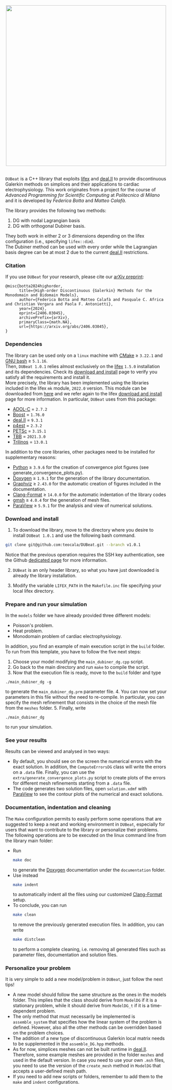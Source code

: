 <div align="center">
<img src="https://matteocalafa.com/images/DUBeat-logo.svg" width="500">
</div><br>

`DUBeat` is a C++ library that exploits [lifex][] and [deal.II][] to provide discontinuous Galerkin methods on simplices and their applications to cardiac electrophysiology.
This work originates from a project for the course of *Advanced Programming for Scientific Computing* at *Politecnico di Milano* and it is developed by *Federica Botta* and *Matteo Calafà*.

The library provides the following two methods:
1. DG with nodal Lagrangian basis
2. DG with orthogonal Dubiner basis.

They both work in either 2 or 3 dimensions depending on the lifex configuration (i.e., specifying `lifex::dim`).  
The Dubiner method can be used with every order while the Lagrangian basis degree can be at most 2 due to the current [deal.II][] restrictions.

### Citation
If you use `DUBeat` for your research, please cite our [arXiv preprint][]:
```
@misc{botta2024highorder,
      title={High-order Discontinuous {Galerkin} Methods for the Monodomain and Bidomain Models}, 
      author={Federica Botta and Matteo Calafà and Pasquale C. Africa and Christian Vergara and Paola F. Antonietti},
      year={2024},
      eprint={2406.03045},
      archivePrefix={arXiv},
      primaryClass={math.NA},
      url={https://arxiv.org/abs/2406.03045}, 
}
```

### Dependencies
The library can be used only on a `linux` machine with [CMake][] ≥ `3.22.1` and [GNU bash][] ≥ `5.1.16`.  
Then, `DUBeat 1.0.1` relies almost exclusively on the [lifex][] `1.5.0` installation and its dependencies. Check its [download and install][] page to verify you satisfy all the requirements and install it.  
More precisely, the library has been implemented using the libraries included in the lifex `mk` module, `2022.0` version. This module can be downloaded from [here][] and we refer again to the lifex [download and install][] page for more information. In particular, `DUBeat` uses from this package:
- [ADOL-C][] = `2.7.2`
- [Boost][] = `1.76.0`
- [deal.II][] = `9.3.1`
- [p4est][] = `2.3.2`
- [PETSc][] = `3.15.1`
- [TBB][] = `2021.3.0`
- [Trilinos][] = `13.0.1`

In addition to the core libraries, other packages need to be installed for supplementary reasons:
- [Python][] ≥ `3.9.6` for the creation of convergence plot figures (see generate_convergence_plots.py).
- [Doxygen][] ≥ `1.9.1` for the generation of the library documentation.
- [Graphviz][] ≥ `2.43.0` for the automatic creation of figures included in the documentation.
- [Clang-Format][] ≥ `14.0.0` for the automatic indentation of the library codes
- [gmsh][] ≥ `4.0.4` for the generation of mesh files.
- [ParaView][] ≥ `5.9.1` for the analysis and view of numerical solutions.



### Download and install
1. To download the library, move to the directory where you desire to install `DUBeat 1.0.1` and use the following bash command.
  ```bash
  git clone git@github.com:teocala/DUBeat.git --branch v1.0.1
  ```
  Notice that the previous operation requires the SSH key authentication, see the Github [dedicated page][] for more information.

2. `DUBeat` is an only header library, so what you have just downloaded is already the library installation.

3. Modify the variable `LIFEX_PATH` in the `Makefile.inc` file specifying your local lifex directory.



### Prepare and run your simulation
In the `models` folder we have already provided three different models:
  - Poisson's problem.
  - Heat problem.
  - Monodomain problem of cardiac electrophysiology.

In addition, you find an example of main execution script in the `build` folder.  
To run from this template, you have to follow the five next steps:

1. Choose your model modifying the `main_dubiner_dg.cpp` script.
2. Go back to the main directory and run `make` to compile the script.
3. Now that the execution file is ready, move to the `build` folder and type
  ~~~~
  ./main_dubiner_dg -g
  ~~~~
  to generate the `main_dubiner_dg.prm` parameter file.
4. You can now set your parameters in this file without the need to re-compile. In particular, you can specify the mesh refinement that consists in the choice of the mesh file from the `meshes` folder.
5. Finally, write
  ~~~~
  ./main_dubiner_dg
  ~~~~
  to run your simulation.

### See your results
Results can be viewed and analysed in two ways:
- By default, you should see on the screen the numerical errors with the exact solution. In addition, the `ComputeErrorsDG` class will write the errors on a `.data` file. Finally, you can use the `extra/generate_convergence_plots.py` script to create plots of the errors for different mesh refinements starting from a `.data` file.
- The code generates two solution files, open `solution.xdmf` with [ParaView][] to see the contour plots of the numerical and exact solutions.

### Documentation, indentation and cleaning
The `Make` configuration permits to easily perform some operations that are suggested to keep
a neat and working environment in `DUBeat`, especially for users that want to contribute to
the library or personalize their problems. The following operations are to be
executed on the linux command line from the library main folder:
- Run
  ```bash
  make doc
  ```
  to generate the [Doxygen][] documentation under the `documentation` folder.
- Use instead
  ```bash
  make indent
  ```
  to automatically indent all the files using our customized [Clang-Format][] setup.
- To conclude, you can run
  ```bash
  make clean
  ```
  to remove the previously generated execution files. In addition, you can write
  ```bash
  make distclean
  ```
  to perform a complete cleaning, i.e. removing all generated files such as parameter files, documentation and solution files.


### Personalize your problem
It is very simple to add a new model/problem in `DUBeat`, just follow the next tips!   
- A new model should follow the same structure as the ones in the models folder. This
  implies that the class should derive from `ModelDG` if it is a stationary problem, while it
  should derive from `ModelDG_t` if it is a time-dependent problem.
- The only method that must necessarily be implemented is `assemble_system` that specifies
  how the linear system of the problem is defined. However, also all the other methods can
  be overridden based on the problem choices.
- The addition of a new type of discontinuous Galerkin local matrix needs to be supplemented in the `assemble_DG.hpp` methods.
- As for now, simplices meshes can not be built runtime in [deal.II][]. Therefore, some example meshes are provided in the folder `meshes` and used in the default version.
  In case you need to use your own `.msh` files, you need to use the version of the `create_mesh` method in `ModelDG` that accepts a user-defined mesh path.
- If you need to add new scripts or folders, remember to add them to the `make` and `indent` configurations.



[lifex]: https://lifex.gitlab.io/
[dedicated page]: https://docs.github.com/en/authentication/connecting-to-github-with-ssh
[download and install]: https://lifex.gitlab.io/lifex/download-and-install.html
[ParaView]: https://www.paraview.org/
[Python]: https://www.python.org/
[Doxygen]: https://doxygen.nl/
[Graphviz]: https://graphviz.org/
[gmsh]: https://gmsh.info/
[CMake]: https://cmake.org/
[GNU bash]: https://www.gnu.org/software/bash/
[here]: https://github.com/elauksap/mk/releases/download/v2022.0/mk-2022.0-lifex.tar.gz
[Clang-Format]: https://clang.llvm.org/docs/ClangFormat.html
[deal.II]: https://www.dealii.org/
[ADOL-C]: https://github.com/coin-or/ADOL-C
[Boost]: https://www.boost.org/
[p4est]: http://www.p4est.org/
[PETSc]: https://petsc.org/release/
[TBB]: https://github.com/oneapi-src/oneTBB
[Trilinos]: https://trilinos.github.io/
[arXiv preprint]: https://arxiv.org/abs/2406.03045